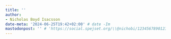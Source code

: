 ```yaml
---
title: ''
author:
- Nicholas Boyd Isacsson
date-meta: '2024-06-25T19:42+02:00' # date -Im
mastodonpost: '' # 'https://social.spejset.org/\\@nichobi/123456789012345678' # Double backslash before the @!
---
```


